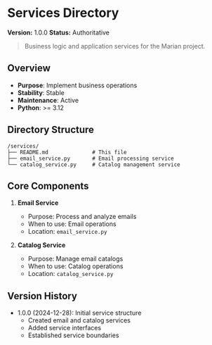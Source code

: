 # Services Directory

**Version:** 1.0.0
**Status:** Authoritative

> Business logic and application services for the Marian project.

## Overview
- **Purpose**: Implement business operations
- **Stability**: Stable
- **Maintenance**: Active
- **Python**: >= 3.12

## Directory Structure
```
/services/
├── README.md              # This file
├── email_service.py       # Email processing service
└── catalog_service.py     # Catalog management service
```

## Core Components
1. **Email Service**
   - Purpose: Process and analyze emails
   - When to use: Email operations
   - Location: `email_service.py`

2. **Catalog Service**
   - Purpose: Manage email catalogs
   - When to use: Catalog operations
   - Location: `catalog_service.py`

## Version History
- 1.0.0 (2024-12-28): Initial service structure
  - Created email and catalog services
  - Added service interfaces
  - Established service boundaries
